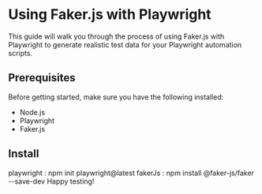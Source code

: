 # Using Faker.js with Playwright

This guide will walk you through the process of using Faker.js with Playwright to generate realistic test data for your Playwright automation scripts.

## Prerequisites

Before getting started, make sure you have the following installed:

- Node.js
- Playwright
- Faker.js

## Install

playwright : npm init playwright@latest
fakerJs : npm install @faker-js/faker --save-dev
Happy testing!
